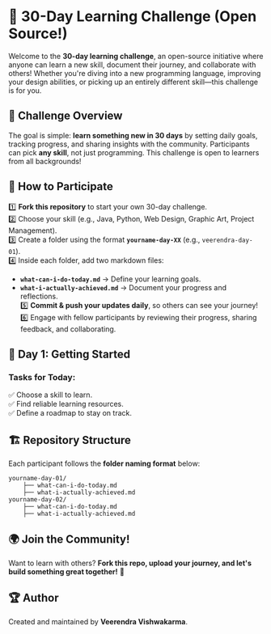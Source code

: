 

# **🚀 30-Day Learning Challenge (Open Source!)**  

Welcome to the **30-day learning challenge**, an open-source initiative where anyone can learn a new skill, document their journey, and collaborate with others! Whether you're diving into a new programming language, improving your design abilities, or picking up an entirely different skill—this challenge is for you.  

## 🌟 **Challenge Overview**  
The goal is simple: **learn something new in 30 days** by setting daily goals, tracking progress, and sharing insights with the community. Participants can pick **any skill**, not just programming. This challenge is open to learners from all backgrounds!  

## 📌 **How to Participate**  
1️⃣ **Fork this repository** to start your own 30-day challenge.  
2️⃣ Choose your skill (e.g., Java, Python, Web Design, Graphic Art, Project Management).  
3️⃣ Create a folder using the format **`yourname-day-XX`** (e.g., `veerendra-day-01`).  
4️⃣ Inside each folder, add two markdown files:  
   - **`what-can-i-do-today.md`** → Define your learning goals.  
   - **`what-i-actually-achieved.md`** → Document your progress and reflections.  
5️⃣ **Commit & push your updates daily**, so others can see your journey!  
6️⃣ Engage with fellow participants by reviewing their progress, sharing feedback, and collaborating.  

## 📅 **Day 1: Getting Started**  
### **Tasks for Today:**  
✅ Choose a skill to learn.  
✅ Find reliable learning resources.  
✅ Define a roadmap to stay on track.  

## 🏗 **Repository Structure**  
Each participant follows the **folder naming format** below:  
```
yourname-day-01/
    ├── what-can-i-do-today.md
    ├── what-i-actually-achieved.md
yourname-day-02/
    ├── what-can-i-do-today.md
    ├── what-i-actually-achieved.md
```

## 🌍 **Join the Community!**  
Want to learn with others? **Fork this repo, upload your journey, and let's build something great together!** 🚀  

## 🏆 **Author**  
Created and maintained by **Veerendra Vishwakarma**.  


